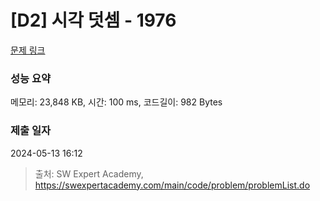 # [D2] 시각 덧셈 - 1976 

[문제 링크](https://swexpertacademy.com/main/code/problem/problemDetail.do?contestProbId=AV5PttaaAZIDFAUq) 

### 성능 요약

메모리: 23,848 KB, 시간: 100 ms, 코드길이: 982 Bytes

### 제출 일자

2024-05-13 16:12



> 출처: SW Expert Academy, https://swexpertacademy.com/main/code/problem/problemList.do